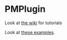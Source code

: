 PMPlugin
========

Look at [the wiki](https://github.com/Learning-PocketMine-Development/PocketMine-Plugin-Tutorials/wiki) for tutorials

Look at [these examples](https://github.com/Learning-PocketMine-Development/PocketMine-Plugin-Tutorials/tree/master/examples).
